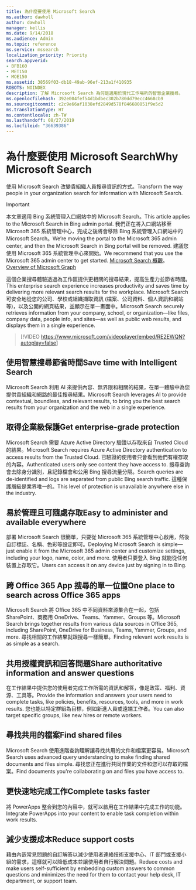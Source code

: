 ```yaml
---
title: 為什麼要使用 Microsoft Search
ms.author: dawholl
author: dawholl
manager: kellis
ms.date: 9/14/2018
ms.audience: Admin
ms.topic: reference
ms.service: mssearch
localization_priority: Priority
search.appverid:
- BFB160
- MET150
- MOE150
ms.assetid: 38569f03-db18-49ab-96ef-213a1f410935
ROBOTS: NOINDEX
description: 了解 Microsoft Search 為何是適用於現代工作場所的智慧企業搜尋。
ms.openlocfilehash: 392e004fef54d1bdbec302b780dd79ecc4668cb9
ms.sourcegitcommit: c2c9e66af1038efd2849d578f846680851f9e5d2
ms.translationtype: HT
ms.contentlocale: zh-TW
ms.lasthandoff: 08/27/2019
ms.locfileid: "36639386"
---
```

# <a name="why-microsoft-search"></a><span data-ttu-id="4aa46-103">為什麼要使用 Microsoft Search</span><span class="sxs-lookup"><span data-stu-id="4aa46-103">Why Microsoft Search</span></span>

<span data-ttu-id="4aa46-104">使用 Microsoft Search 改變貴組織人員搜尋資訊的方式。</span><span class="sxs-lookup"><span data-stu-id="4aa46-104">Transform the way people in your organization search for information with Microsoft Search.</span></span> 

> [!IMPORTANT]
> <span data-ttu-id="4aa46-105">本文章適用 Bing 系統管理入口網站中的 Microsoft Search。</span><span class="sxs-lookup"><span data-stu-id="4aa46-105">This article applies to the Microsoft Search in Bing admin portal.</span></span> <span data-ttu-id="4aa46-106">我們正在將入口網站移至 Microsoft 365 系統管理中心，完成之後將會移除 Bing 系統管理入口網站中的 Microsoft Search。</span><span class="sxs-lookup"><span data-stu-id="4aa46-106">We’re moving the portal to the Microsoft 365 admin center, and then the Microsoft Search in Bing portal will be removed.</span></span> <span data-ttu-id="4aa46-107">建議您使用 Microsoft 365 系統管理中心來開始。</span><span class="sxs-lookup"><span data-stu-id="4aa46-107">We recommend that you use the Microsoft 365 admin center to get started.</span></span> <span data-ttu-id="4aa46-108">[Microsoft Search 概觀](overview-microsoft-search.md)。</span><span class="sxs-lookup"><span data-stu-id="4aa46-108">[Overview of Microsoft Graph](overview-microsoft-search.md)</span></span>
  
<span data-ttu-id="4aa46-109">這個企業搜尋體驗透過為工作區提供更相關的搜尋結果，提高生產力並節省時間。</span><span class="sxs-lookup"><span data-stu-id="4aa46-109">This enterprise search experience increases productivity and saves time by delivering more relevant search results for the workplace.</span></span> <span data-ttu-id="4aa46-110">Microsoft Search 可安全地從您的公司、學校或組織擷取資訊 (檔案、公司資料、個人資訊和網站等)，以及公開的網頁結果，並顯示在單一畫面中。</span><span class="sxs-lookup"><span data-stu-id="4aa46-110">Microsoft Search securely retrieves information from your company, school, or organization—like files, company data, people info, and sites—as well as public web results, and displays them in a single experience.</span></span>

> [!VIDEO https://www.microsoft.com/videoplayer/embed/RE2EWQN?autoplay=false]
  
## <a name="save-time-with-intelligent-search"></a><span data-ttu-id="4aa46-111">使用智慧搜尋節省時間</span><span class="sxs-lookup"><span data-stu-id="4aa46-111">Save time with Intelligent Search</span></span>

<span data-ttu-id="4aa46-112">Microsoft Search 利用 AI 來提供內容、無界限和相關的結果，在單一體驗中為您提供貴組織和網路的最佳搜尋結果。</span><span class="sxs-lookup"><span data-stu-id="4aa46-112">Microsoft Search leverages AI to provide contextual, boundless, and relevant results, to bring you the best search results from your organization and the web in a single experience.</span></span>
  
## <a name="get-enterprise-grade-protection"></a><span data-ttu-id="4aa46-113">取得企業級保護</span><span class="sxs-lookup"><span data-stu-id="4aa46-113">Get enterprise-grade protection</span></span>

<span data-ttu-id="4aa46-114">Microsoft Search 需要 Azure Active Directory 驗證以存取來自 Trusted Cloud 的結果。</span><span class="sxs-lookup"><span data-stu-id="4aa46-114">Microsoft Search requires Azure Active Directory authentication to access results from the Trusted Cloud.</span></span> <span data-ttu-id="4aa46-115">已驗證的使用者只會看到他們有權存取的內容。</span><span class="sxs-lookup"><span data-stu-id="4aa46-115">Authenticated users only see content they have access to.</span></span> <span data-ttu-id="4aa46-116">搜尋查詢會去除身分識別，且記錄檔會和公用 Bing 搜尋流量分隔。</span><span class="sxs-lookup"><span data-stu-id="4aa46-116">Search queries are de-identified and logs are separated from public Bing search traffic.</span></span> <span data-ttu-id="4aa46-117">這種保護層級是業界唯一的。</span><span class="sxs-lookup"><span data-stu-id="4aa46-117">This level of protection is unavailable anywhere else in the industry.</span></span>
  
## <a name="easy-to-administer-and-available-everywhere"></a><span data-ttu-id="4aa46-118">易於管理且可隨處存取</span><span class="sxs-lookup"><span data-stu-id="4aa46-118">Easy to administer and available everywhere</span></span>

<span data-ttu-id="4aa46-119">部署 Microsoft Search 很簡單，只要從 Microsoft 365 系統管理中心啟用，然後自訂標誌、名稱、色彩等設定即可。</span><span class="sxs-lookup"><span data-stu-id="4aa46-119">Deploying Microsoft Search is simple—just enable it from the Microsoft 365 admin center and customize settings, including your logo, name, color, and more.</span></span> <span data-ttu-id="4aa46-120">使用者只要登入 Bing 就能從任何裝置上存取它。</span><span class="sxs-lookup"><span data-stu-id="4aa46-120">Users can access it on any device just by signing in to Bing.</span></span>
  
## <a name="one-place-to-search-across-office-365-apps"></a><span data-ttu-id="4aa46-121">跨 Office 365 App 搜尋的單一位置</span><span class="sxs-lookup"><span data-stu-id="4aa46-121">One place to search across Office 365 apps</span></span>

<span data-ttu-id="4aa46-122">Microsoft Search 將 Office 365 中不同資料來源集合在一起，包括 SharePoint、商務用 OneDrive、Teams、Yammer、Groups 等。</span><span class="sxs-lookup"><span data-stu-id="4aa46-122">Microsoft Search brings together results from various data sources in Office 365, including SharePoint, OneDrive for Business, Teams, Yammer, Groups, and more.</span></span> <span data-ttu-id="4aa46-123">尋找相關的工作結果就跟搜尋一樣簡單。</span><span class="sxs-lookup"><span data-stu-id="4aa46-123">Finding relevant work results is as simple as a search.</span></span>
  
## <a name="share-authoritative-information-and-answer-questions"></a><span data-ttu-id="4aa46-124">共用授權資訊和回答問題</span><span class="sxs-lookup"><span data-stu-id="4aa46-124">Share authoritative information and answer questions</span></span>

<span data-ttu-id="4aa46-125">在工作結果中提供您的使用者完成工作所需的資訊和解答，像是政策、福利、資源、工具等。</span><span class="sxs-lookup"><span data-stu-id="4aa46-125">Provide the information and answers your users need to complete tasks, like policies, benefits, resources, tools, and more in work results.</span></span> <span data-ttu-id="4aa46-126">您也能以特定群組為目標，例如新進人員或遠端工作者。</span><span class="sxs-lookup"><span data-stu-id="4aa46-126">You can also target specific groups, like new hires or remote workers.</span></span>
  
## <a name="find-shared-files"></a><span data-ttu-id="4aa46-127">尋找共用的檔案</span><span class="sxs-lookup"><span data-stu-id="4aa46-127">Find shared files</span></span>

<span data-ttu-id="4aa46-128">Microsoft Search 使用進階查詢理解讓尋找共用的文件和檔案更容易。</span><span class="sxs-lookup"><span data-stu-id="4aa46-128">Microsoft Search uses advanced query understanding to make finding shared documents and files simple.</span></span> <span data-ttu-id="4aa46-129">尋找您正在進行共同作業的文件和您可以存取的檔案。</span><span class="sxs-lookup"><span data-stu-id="4aa46-129">Find documents you're collaborating on and files you have access to.</span></span> 
  
## <a name="complete-tasks-faster"></a><span data-ttu-id="4aa46-130">更快速地完成工作</span><span class="sxs-lookup"><span data-stu-id="4aa46-130">Complete tasks faster</span></span>

<span data-ttu-id="4aa46-131">將 PowerApps 整合到您的內容中，就可以啟用在工作結果中完成工作的功能。</span><span class="sxs-lookup"><span data-stu-id="4aa46-131">Integrate PowerApps into your content to enable task completion within work results.</span></span>
  
## <a name="reduce-support-costs"></a><span data-ttu-id="4aa46-132">減少支援成本</span><span class="sxs-lookup"><span data-stu-id="4aa46-132">Reduce support costs</span></span>

<span data-ttu-id="4aa46-133">藉由內嵌常見問題的自訂解答以減少使用者連絡技術支援中心、IT 部門或支援小組的需求，這樣就可以降低成本並讓使用者自行解決問題。</span><span class="sxs-lookup"><span data-stu-id="4aa46-133">Reduce costs and make users self-sufficient by embedding custom answers to common questions and minimizes the need for them to contact your help desk, IT department, or support team.</span></span>
  

